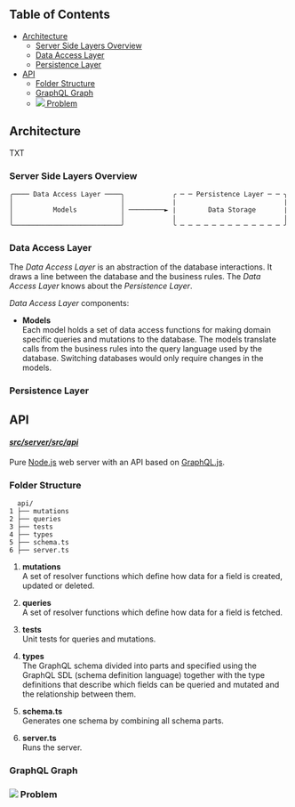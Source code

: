 ## Table of Contents

- [Architecture](#architecture)
  - [Server Side Layers Overview](#server-side-layers-overview)
  - [Data Access Layer](#data-access-layer)
  - [Persistence Layer](#persistence-layer)
- [API](#api)
  - [Folder Structure](#folder-structure)
  - [GraphQL Graph](#graphql-graph)
  - [<img src='https://render.githubusercontent.com/render/math?math=n%2B1'> Problem](#-problem)

## Architecture

TXT

### Server Side Layers Overview

```
╭──── Data Access Layer ────╮            ╭ ─ ─ Persistence Layer ─ ─ ╮
│                           │            ∣                           ∣
│          Models           │ ─────────► ∣        Data Storage       ∣
│                           │            ∣                           ∣
╰───────────────────────────╯            ╰ ─ ─ ─ ─ ─ ─ ─ ─ ─ ─ ─ ─ ─ ╯
```

### Data Access Layer

The _*Data Access Layer*_ is an abstraction of the database interactions. It draws a line between the database and the business rules. The _*Data Access Layer*_ knows about the _*Persistence Layer*_.

_*Data Access Layer*_ components:

- **Models**  
  Each model holds a set of data access functions for making domain specific queries and mutations to the database. The models translate calls from the business rules into the query language used by the database. Switching databases would only require changes in the models.

### Persistence Layer

## API

#### [_*src/server/src/api*_](https://github.com/taleldayekh/fair-share/tree/master/src/server/src/api)

Pure [Node.js](https://nodejs.org/api/https.html) web server with an API based on [GraphQL.js](https://graphql.org/graphql-js/).

### Folder Structure

```
  api/
1 ├── mutations
2 ├── queries
3 ├── tests
4 ├── types
5 ├── schema.ts
6 ├── server.ts
```

1. **mutations**  
   A set of resolver functions which define how data for a field is created, updated or deleted.

2. **queries**  
   A set of resolver functions which define how data for a field is fetched.

3. **tests**  
   Unit tests for queries and mutations.

4. **types**  
   The GraphQL schema divided into parts and specified using the GraphQL SDL (schema definition language) together with the type definitions that describe which fields can be queried and mutated and the relationship between them.

5. **schema.ts**  
   Generates one schema by combining all schema parts.

6. **server.ts**  
   Runs the server.

### GraphQL Graph

### <img src='https://render.githubusercontent.com/render/math?math=\large n%2B1'> Problem
